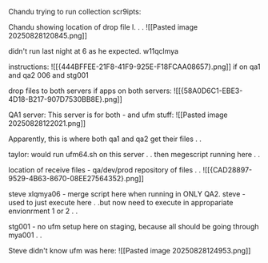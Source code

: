 Chandu  trying to run collection scr9ipts:


Chandu showing location of drop file l. . .
![[Pasted image 20250828120845.png]]

didn't run last night at 6 as he expected.
w11qclmya

instructions:
![[{444BFFEE-21F8-41F9-925E-F18FCAA08657}.png]]
if on qa1 and qa2
006 and stg001

drop files to both servers if apps on both servers:
![[{58A0D6C1-EBE3-4D18-B217-907D7530BB8E}.png]]

QA1 server:
This server is for both - and ufm stuff:
![[Pasted image 20250828122021.png]]

Apparently, this is where both qa1 and qa2 get their files . .

taylor: would run ufm64.sh on this server . . 
then megescript running here . .

location of receive files - qa/dev/prod repository of files . . 
![[{CAD28897-9529-4B63-8670-08EE27564352}.png]]


steve
xlqmya06 - merge script here when running in ONLY QA2.
steve - used to just execute here . .but now need to execute in appropariate envionrment 1 or 2 . .

stg001 - no ufm setup here on staging, because all should be going through mya001 . .

Steve didn't know ufm was here:
![[Pasted image 20250828124953.png]]